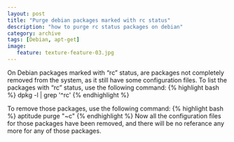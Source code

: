 ```yaml
---
layout: post
title: "Purge debian packages marked with rc status"
description: "how to purge rc status packages on debian"
category: archive
tags: [Debian, apt-get]
image:
   feature: texture-feature-03.jpg
---
```

On Debian packages marked with “rc” status, are packages not completely removed from the system, as it still have some configuration files.
To list the packages with “rc” status, use the following command:
{% highlight bash %}
 dpkg -l | grep '^rc'
{% endhighlight %}

To remove those packages, use the following command:
{% highlight bash %}
aptitude purge "~c"
{% endhighlight %}
Now all the configuration files for those packages have been removed, and there will be no referance any more for any of those packages.
